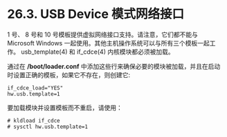 # 26.3. USB Device 模式网络接口

 1 号、 8 号和 10 号模板提供虚拟网络接口支持。请注意，它们都不能与 Microsoft Windows 一起使用。其他主机操作系统可以与所有三个模板一起工作。 usb_template(4) 和 if_cdce(4) 内核模块都必须被加载。

通过在 **/boot/loader.conf** 中添加这些行来确保必要的模块被加载，并且在启动时设置正确的模板，如果它不存在，则创建它:

```
if_cdce_load="YES"
hw.usb.template=1
```

要加载模块并设置模板而不重启，请使用：

```
# kldload if_cdce
# sysctl hw.usb.template=1
```
